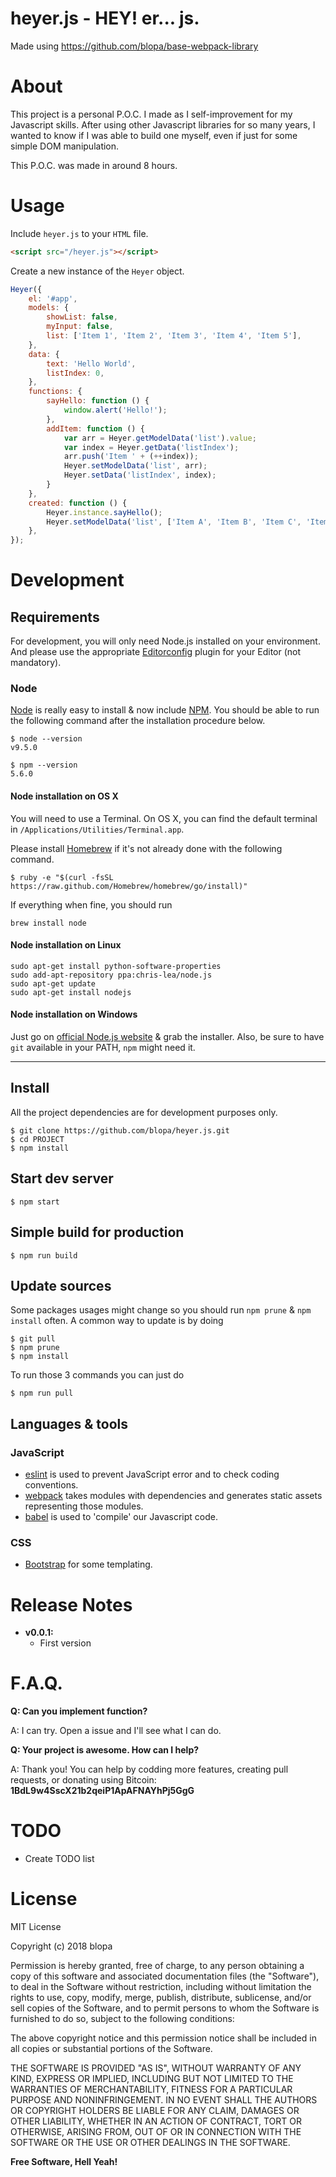 # heyer.js - HEY! er... js.  
Made using https://github.com/blopa/base-webpack-library

# About
This project is a personal P.O.C. I made as I self-improvement for my Javascript skills. After using other Javascript libraries for so many years, I wanted to know if I was able to build one myself, even if just for some simple DOM manipulation.

This P.O.C. was made in around 8 hours.

# Usage
Include `heyer.js` to your `HTML` file.

```html
<script src="/heyer.js"></script>
```

Create a new instance of the `Heyer` object.

```javascript
Heyer({
    el: '#app',
    models: {
        showList: false,
        myInput: false,
        list: ['Item 1', 'Item 2', 'Item 3', 'Item 4', 'Item 5'],
    },
    data: {
        text: 'Hello World',
        listIndex: 0,
    },
    functions: {
        sayHello: function () {
            window.alert('Hello!');
        },
        addItem: function () {
            var arr = Heyer.getModelData('list').value;
            var index = Heyer.getData('listIndex');
            arr.push('Item ' + (++index));
            Heyer.setModelData('list', arr);
            Heyer.setData('listIndex', index);
        }
    },
    created: function () {
        Heyer.instance.sayHello();
        Heyer.setModelData('list', ['Item A', 'Item B', 'Item C', 'Item D', 'Item E', 'Item F', 'Item G']);
    },
});
```

# Development

## Requirements

For development, you will only need Node.js installed on your environment.
And please use the appropriate [Editorconfig](http://editorconfig.org/) plugin for your Editor (not mandatory).

### Node

[Node](http://nodejs.org/) is really easy to install & now include [NPM](https://npmjs.org/).
You should be able to run the following command after the installation procedure
below.

    $ node --version
    v9.5.0

    $ npm --version
    5.6.0

#### Node installation on OS X

You will need to use a Terminal. On OS X, you can find the default terminal in
`/Applications/Utilities/Terminal.app`.

Please install [Homebrew](http://brew.sh/) if it's not already done with the following command.

    $ ruby -e "$(curl -fsSL https://raw.github.com/Homebrew/homebrew/go/install)"

If everything when fine, you should run

    brew install node

#### Node installation on Linux

    sudo apt-get install python-software-properties
    sudo add-apt-repository ppa:chris-lea/node.js
    sudo apt-get update
    sudo apt-get install nodejs

#### Node installation on Windows

Just go on [official Node.js website](http://nodejs.org/) & grab the installer.
Also, be sure to have `git` available in your PATH, `npm` might need it.

---

## Install

All the project dependencies are for development purposes only.

    $ git clone https://github.com/blopa/heyer.js.git
    $ cd PROJECT
    $ npm install

## Start dev server

    $ npm start

## Simple build for production

    $ npm run build

## Update sources

Some packages usages might change so you should run `npm prune` & `npm install` often.
A common way to update is by doing

    $ git pull
    $ npm prune
    $ npm install

To run those 3 commands you can just do

    $ npm run pull

## Languages & tools

### JavaScript

- [eslint](https://github.com/eslint/eslint) is used to prevent JavaScript error and to check coding conventions.
- [webpack](https://github.com/webpack/webpack) takes modules with dependencies and generates static assets representing those modules.
- [babel](https://github.com/babel/babel) is used to 'compile' our Javascript code.

### CSS

- [Bootstrap](https://github.com/twbs/bootstrap) for some templating.

# Release Notes
- **v0.0.1:**
	- First version

# F.A.Q.
**Q: Can you implement <???> function?**

A: I can try. Open a issue and I'll see what I can do.

**Q: Your project is awesome. How can I help?**

A: Thank you! You can help by codding more features, creating pull requests, or donating using Bitcoin: **1BdL9w4SscX21b2qeiP1ApAFNAYhPj5GgG**

# TODO
- Create TODO list

# License
MIT License

Copyright (c) 2018 blopa

Permission is hereby granted, free of charge, to any person obtaining a copy of this software and associated documentation files (the "Software"), to deal in the Software without restriction, including without limitation the rights to use, copy, modify, merge, publish, distribute, sublicense, and/or sell copies of the Software, and to permit persons to whom the Software is furnished to do so, subject to the following conditions:

The above copyright notice and this permission notice shall be included in all copies or substantial portions of the Software.

THE SOFTWARE IS PROVIDED "AS IS", WITHOUT WARRANTY OF ANY KIND, EXPRESS OR IMPLIED, INCLUDING BUT NOT LIMITED TO THE WARRANTIES OF MERCHANTABILITY, FITNESS FOR A PARTICULAR PURPOSE AND NONINFRINGEMENT. IN NO EVENT SHALL THE AUTHORS OR COPYRIGHT HOLDERS BE LIABLE FOR ANY CLAIM, DAMAGES OR OTHER LIABILITY, WHETHER IN AN ACTION OF CONTRACT, TORT OR OTHERWISE, ARISING FROM, OUT OF OR IN CONNECTION WITH THE SOFTWARE OR THE USE OR OTHER DEALINGS IN THE SOFTWARE.

**Free Software, Hell Yeah!**

